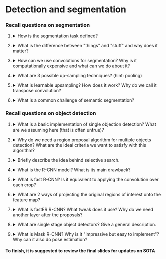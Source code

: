 # Detection and segmentation

### Recall questions on segmentation

1. <details markdown=1><summary markdown="span"> How is the segmentation task defined? </summary>
    
    \
	We want to ==label each pixel in the image with a category label==. We ==do not 
	request the differentiation of instances.==

	![](../../static/AML/seg1.png)

</details>


2. <details markdown=1><summary markdown="span"> What is the difference between "things" and "stuff" and why does it matter?  </summary>
    
    \
    Things are ==individual instances with separate identities, recognised by "looking" at the entirety of the object==. Stuff, instead, ==can be identified at a pixel level, for instance looking at the texture==.

</details>


3. <details markdown=1><summary markdown="span">  How can we use convolutions for segmentation? Why is it computationally expensive and what can we do about it? </summary>
    
    \
    We can ==extract each patch and try to classify it a CNN==, but it is very expensive! We can also try to ==apply convolutions to the whole image==, but if the original resolution is too high we'd still have the same issue. \
    The solution in this case is called a ==U-shaped network, in which we leverage sampling and up-sampling==.

	![](../../static/AML/seg2.png)

</details>


4. <details markdown=1><summary markdown="span"> What are 3 possible up-sampling techniques? (hint: pooling)  </summary>
    
    \
    Unpooling techniques:
    - ==Nearest Neighbour==: ![](../../static/AML/seg3.png)
    - ==Bed of Nails==: ![](../../static/AML/seg4.png)
    - ==Max Unpooling==: ==remember which element was the max, the others are 0== ![](../../static/AML/seg5.png)

</details>


5. <details markdown=1><summary markdown="span"> What is learnable upsampling? How does it work? Why do we call it transpose convolution?  </summary>
    
    \
    The idea is that ==our upsampling function is now approximated by a convolution itself==. To be more precise, we have what is called a ==transpose convolution, as we can reconstruct the original matrix by multiplying the convoluted patch for a learned filter that has the dimensions of the transposed original one==. It's easy to see it in an example:

	![](../../static/AML/seg6.png)

	In this example, the kernel matrix is $4 \times 6$, the image $6 \times 1$. To regain the original patch, we multiply the convoluted patch ($4 \times 1$) for a $6 \times 4$ kernel, which has transposed dimensions w.r.t. to the original.
	==For overlapping patches, values are added==. Note that the image has to be flattened in 1D in order for this to work.

</details>


6. <details markdown=1><summary markdown="span">  What is a common challenge of semantic segmentation? </summary>
    
    \
    ==It is hard to annotate each pixel==: few labels are used, ==the rest is labeled as other==. A few solutions for ==label propagation and semi automatic labelling== were also developed.


</details>

### Recall questions on object detection

1. <details markdown=1><summary markdown="span"> What is a basic implementation of single objection detection?  What are we assuming here (that is often untrue)? </summary>
    
    \
    A simple implementation simply uses a ==classifier to identify the object== and a ==regressor to identify the bounding box==.

	![](../../static/AML/seg7.png)

	We are however assuming that the ==subject is only one==, and in reality this is not often the case!

</details>


2. <details markdown=1><summary markdown="span"> Why do we need a region proposal algorithm for multiple objects detection?  What are the ideal criteria we want to satisfy with this algorithm? </summary>
    
    \
    The fact is that we don't really ==need a region proposal algorithm because it works better, but because exhaustively searching each pixel of the image for possible objects is computationally expensive!==. \
    Ideally, this algorithm should be:
    - ==fast==
    - ==have high recall==: remember that accuracy is not a good metric in obj. detection 

</details>


3. <details markdown=1><summary markdown="span"> Briefly describe the idea behind selective search. </summary>
    
    \
    The proposed method is based on ==aggregating similar pixels into regions called super pixels==. These regions will then act as ==proposals for the detection==.
    ![](../../static/AML/seg8.png)

</details>


4. <details markdown=1><summary markdown="span"> What is the R-CNN model? What is its main drawback? </summary>
    
    \
	The idea is to ==use the the region proposal algorithm combined with multiple convnets that will output the feature maps used for classification and object boundaries==. 

	![](../../static/AML/seg9.png)

	The main issue is that ==this approach is very slow, as it applies many times the convolution to the image== (i.e. we could only pre-process it once!)

</details>


5. <details markdown=1><summary markdown="span"> What is fast R-CNN? Is it equivalent to applying the convolution over each crop? </summary>
    
    \
    The main idea behind Fast R-CNN is that ==now we "pre-process" the image only once, by passing it to a ConvNet==. Then, ==we apply the proposed original regions to the resulting feature map==, and then ==apply a convnet to each of these regions== (that will be ==smaller than the original ones==!)

	![](../../static/AML/seg10.png)

</details>


6. <details markdown=1><summary markdown="span"> What are 2 ways of projecting the original regions of interest  onto the feature map? </summary>
    
    \
    

</details>


7. <details markdown=1><summary markdown="span"> What is fastER R-CNN? What tweak does it use?  Why do we need another layer after the proposals? </summary>
    
    \

	Class imbalance

</details>


8. <details markdown=1><summary markdown="span"> What are single stage object detectors? Give a general description. </summary>
    
    \
    

</details>


9. <details markdown=1><summary markdown="span"> What is Mask R-CNN? Why is it "impressive but easy to implement"? Why can it also do pose estimation? </summary>
    
    \
    

</details>

#### To finish, it is suggested to review the final slides for updates on SOTA